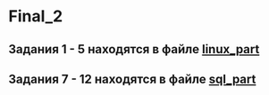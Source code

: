 # Final_2

## Задания 1 - 5 находятся в файле [linux_part](https://github.com/Natalia-Orlova/Final_2/blob/main/linux_part.pdf)

## Задания 7 - 12 находятся в файле [sql_part](https://github.com/Natalia-Orlova/Final_2/blob/main/sql_part.sql)
